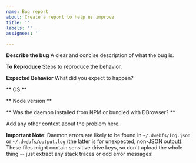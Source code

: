 ```yaml
---
name: Bug report
about: Create a report to help us improve
title: ''
labels: ''
assignees: ''

---
```


**Describe the bug**
A clear and concise description of what the bug is.

**To Reproduce**
Steps to reproduce the behavior.

**Expected Behavior**
What did you expect to happen?

** OS **

** Node version **

** Was the daemon installed from NPM or bundled with DBrowser? **

Add any other context about the problem here.

__Important Note__: Daemon errors are likely to be found in `~/.dwebfs/log.json` or `~/.dwebfs/output.log` (the latter is for unexpected, non-JSON output). These files might contain sensitive drive keys, so don't upload the whole thing -- just extract any stack traces or odd error messages!
